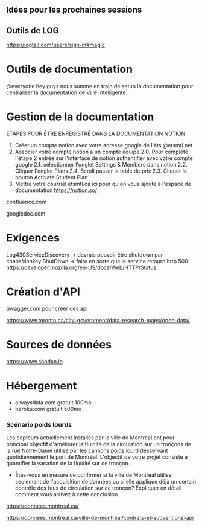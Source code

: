 ## Idées pour les prochaines sessions

## Outils de LOG
https://logtail.com/users/sign-in#magic

# Outils de documentation
@everyone hey guys nous somme en train de setup la documentation pour centraliser la documentation de Ville Intelligente. 
# Gestion de la documentation
ÉTAPES POUR ÊTRE ENREGISTRÉ DANS LA DOCUMENTATION NOTION
1. Créer un compte notion avec votre adresse google de l'éts @etsmtl.net
2. Associer votre compte notion à un compte équipe
2.0. Pour complété l'étape 2 entrée sur l'interface de notion authentifier avec votre compte google
2.1.  sélectionner l'onglet Settings & Members dans notion
2.2. Cliquer l'onglet Plans
2.4. Scroll passer la table de prix
2.3. Cliquer le bouton Activate Student Plan
3. Mettre votre courriel etsmtl.ca ici pour qu'on vous ajoute à l'espace de documentation 
https://notion.so/

confluence.com

googledoc.com

# Exigences
Log430ServiceDiscovery -> devrais pouvoir être shutdown par chaosMonkey
ShutDown -> faire en sorte que le service retourn http 500
https://developer.mozilla.org/en-US/docs/Web/HTTP/Status



# Création d'API
Swagger.com pour créer des api


https://www.toronto.ca/city-government/data-research-maps/open-data/



# Sources de données
https://www.shodan.io

# Hébergement
- alwaysdata.com gratuit 100mo
- heroku.com gratuit 500mo

### Scénario poids lourds
Les capteurs actuellement installés par la ville de Montréal ont pour principal objectif d'améliorer la fluidité de la circulation sur un tronçons de la rue Notre-Dame utilisé par les camions poids lourd desservant quotidiennement le port de Montréal. L'objectif de votre projet consiste à quantifier la variation de la fluidité sur ce tronçon.  
- Êtes-vous en mesure de confirmer si la ville de Montréal utilise seulement de l'acquisition de données ou si elle applique déjà un certain contrôle des feux de circulation sur ce tronçon?  Expliquer en détail comment vous arrivez à cette conclusion.

https://donnees.montreal.ca/ 


https://donnees.montreal.ca/ville-de-montreal/contrats-et-subventions-api